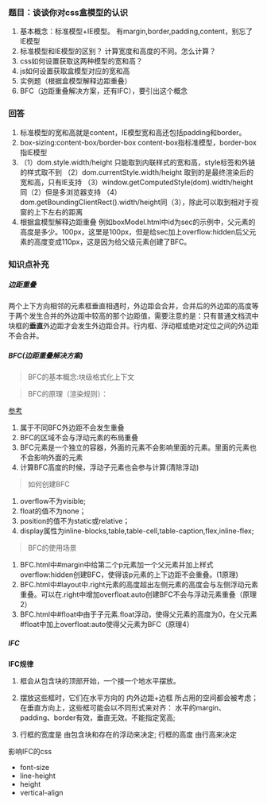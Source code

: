 ### 题目：谈谈你对css盒模型的认识

1. 基本概念：标准模型+IE模型。 有margin,border,padding,content，别忘了IE模型
2. 标准模型和IE模型的区别？ 计算宽度和高度的不同。怎么计算？
3. css如何设置获取这两种模型的宽和高？
4. js如何设置获取盒模型对应的宽和高
5.  实例题（根据盒模型解释边距重叠）
6. BFC（边距重叠解决方案，还有IFC），要引出这个概念

### 回答

 1. 标准模型的宽和高就是content，IE模型宽和高还包括padding和border。
 2. box-sizing:content-box/border-box   content-box指标准模型，border-box指IE模型
 4. （1）dom.style.width/height 只能取到内联样式的宽和高，style标签和外链的样式取不到
      （2）dom.currentStyle.width/height 取到的是最终渲染后的宽和高，只有IE支持
      （3）window.getComputedStyle(dom).width/height  同（2）但是多浏览器支持
      （4）dom.getBoundingClientRect().width/height同（3），除此可以取到相对于视窗的上下左右的距离
 5. 根据盒模型解释边距重叠
    例如boxModel.html中id为sec的示例中，父元素的高度是多少。100px，这里是100px，但是给sec加上overflow:hidden后父元素的高度变成110px，这是因为给父级元素创建了BFC。
    
    
### 知识点补充


##### 边距重叠
两个上下方向相邻的元素框垂直相遇时，外边距会合并，合并后的外边距的高度等于两个发生合并的外边距中较高的那个边距值，需要注意的是：只有普通文档流中块框的**垂直**外边距才会发生外边距合并。行内框、浮动框或绝对定位之间的外边距不会合并。

##### BFC(边距重叠解决方案)
> BFC的基本概念:块级格式化上下文

> BFC的原理（渲染规则）：

[参考](http://www.zhangxinxu.com/wordpress/2015/02/css-deep-understand-flow-bfc-column-two-auto-layout/)

1. 属于不同BFC外边距不会发生重叠
2. BFC的区域不会与浮动元素的布局重叠
3. BFC元素是一个独立的容器，外面的元素不会影响里面的元素。里面的元素也不会影响外面的元素
4. 计算BFC高度的时候，浮动子元素也会参与计算(清除浮动)

> 如何创建BFC
1. overflow不为visible;
2. float的值不为none；
3. position的值不为static或relative；
4. display属性为inline-blocks,table,table-cell,table-caption,flex,inline-flex;

> BFC的使用场景
1. BFC.html中#margin中给第二个p元素加一个父元素并加上样式overflow:hidden创建BFC，使得该p元素的上下边距不会重叠。(1原理)
2. BFC.html中#layout中.right元素的高度超出左侧元素的高度会与左侧浮动元素重叠。可以在.right中增加overfloat:auto创建BFC不会与浮动元素重叠（原理2）
3. BFC.html中#float中由于子元素.float浮动，使得父元素的高度为0，在父元素#float中加上overfloat:auto使得父元素为BFC（原理4）


##### IFC
**IFC规律**

1. 框会从包含块的顶部开始，一个接一个地水平摆放。

2. 摆放这些框时，它们在水平方向的 内外边距+边框 所占用的空间都会被考虑； 在垂直方向上，这些框可能会以不同形式来对齐： 水平的margin、padding、border有效，垂直无效。不能指定宽高;

3. 行框的宽度是 由包含块和存在的浮动来决定; 行框的高度 由行高来决定

影响IFC的css
- font-size
- line-height
- height
- vertical-align


        
        